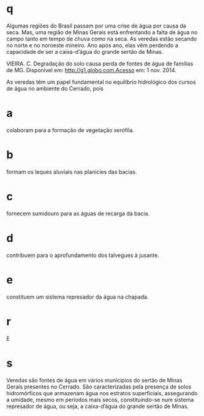# q
Algumas regiões do Brasil passam por uma crise de água por causa da seca. Mas, uma região de Minas Gerais está enfrentando a falta de água no campo tanto em tempo de chuva como na seca. As veredas estão secando no norte e no noroeste mineiro. Ano após ano, elas vêm perdendo a capacidade de ser a caixa-d’água do grande sertão de Minas.

VIEIRA. C. Degradação do solo causa perda de fontes de água de famílias de MG. Disponivel em: http://g1.globo.com.Acesso em: 1 nov. 2014.

As veredas têm um papel fundamental no equilíbrio hidrológico dos cursos de água no ambiente do Cerrado, pois

# a
colaboram para a formação de vegetação xerófila.

# b
formam os leques aluviais nas planícies das bacias.

# c
fornecem sumidouro para as águas de recarga da bacia.

# d
contribuem para o aprofundamento dos talvegues à jusante.

# e
constituem um sistema represador da água na chapada.

# r
E

# s
Veredas são fontes de água em vários municípios do sertão de Minas Gerais presentes no Cerrado. São caracterizadas pela presença de solos hidromórficos que armazenam água nos estratos superficiais, assegurando a umidade, mesmo em períodos mais secos, constituindo-se num sistema represador de água, ou seja, a caixa-d’água do grande sertão de Minas.
